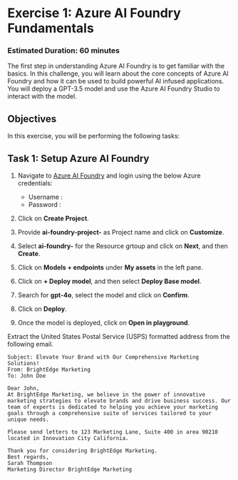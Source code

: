 # **Exercise 1:** Azure AI Foundry Fundamentals

### Estimated Duration: 60 minutes

The first step in understanding Azure AI Foundry is to get familiar with the basics. In this challenge, you will learn about the core concepts of Azure AI Foundry and how it can be used to build powerful AI infused applications. You will deploy a GPT-3.5 model and use the Azure AI Foundry Studio to interact with the model.

## Objectives
In this exercise, you will be performing the following tasks:

## Task 1: Setup Azure AI Foundry

1. Navigate to [Azure AI Foundry](https://ai.azure.com/) and login using the below Azure credentials:

    - Username : <inject key="AzureAdUserEmail"></inject>
    - Password : <inject key="AzureAdUserPassword"></inject>
1. Click on **Create Project**.
1. Provide **ai-foundry-project-<inject key="Deployment ID" enableCopy="false"></inject>** as Project name and click on **Customize**.
1. Select **ai-foundry-<inject key="Deployment ID" enableCopy="false"></inject>** for the Resource grtoup and click on **Next**, and then **Create**.
1.  Click on **Models + endpoints** under **My assets** in the left pane.
1.  Click on **+ Deploy model**, and then select **Deploy Base model**.
1. Search for **gpt-4o**, select the model and click on **Confirm**.
1. Click on **Deploy**.
1. Once the model is deployed, click on **Open in playground**.

Extract the United States Postal Service (USPS) formatted address from the following email.


    Subject: Elevate Your Brand with Our Comprehensive Marketing Solutions! 
    From: BrightEdge Marketing
    To: John Doe

    Dear John,
    At BrightEdge Marketing, we believe in the power of innovative marketing strategies to elevate brands and drive business success. Our team of experts is dedicated to helping you achieve your marketing goals through a comprehensive suite of services tailored to your unique needs.

    Please send letters to 123 Marketing Lane, Suite 400 in area 90210 located in Innovation City California.

    Thank you for considering BrightEdge Marketing.
    Best regards,
    Sarah Thompson 
    Marketing Director BrightEdge Marketing